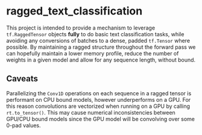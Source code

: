 # ragged_text_classification

This project is intended to provide a mechanism to leverage `tf.RaggedTensor` objects **fully**
to do basic text classification tasks, while avoiding any conversions of batches to a dense, padded 
`tf.Tensor` where possible. By maintaining a ragged structure throughout the forward pass we can hopefully maintain a lower
memory profile, reduce the number of weights in a given model and allow for any sequence length,
without bound.

## Caveats

Parallelizing the `Conv1D` operations on each sequence in a ragged tensor is performant on CPU
bound models, however underperforms on a GPU. For this reason convolutions are vectorized when running
on a GPU by calling `rt.to_tensor()`. This may cause numerical inconsistencies between GPU/CPU bound models since the GPU model will be convolving over some 0-pad values.